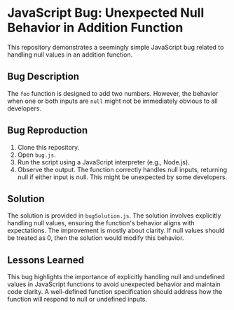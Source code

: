 # JavaScript Bug: Unexpected Null Behavior in Addition Function

This repository demonstrates a seemingly simple JavaScript bug related to handling null values in an addition function.

## Bug Description
The `foo` function is designed to add two numbers.  However, the behavior when one or both inputs are `null` might not be immediately obvious to all developers.

## Bug Reproduction
1. Clone this repository.
2. Open `bug.js`.
3. Run the script using a JavaScript interpreter (e.g., Node.js).
4. Observe the output.  The function correctly handles null inputs, returning null if either input is null. This might be unexpected by some developers.

## Solution
The solution is provided in `bugSolution.js`.  The solution involves explicitly handling null values, ensuring the function's behavior aligns with expectations.  The improvement is mostly about clarity.  If null values should be treated as 0, then the solution would modify this behavior.

## Lessons Learned
This bug highlights the importance of explicitly handling null and undefined values in JavaScript functions to avoid unexpected behavior and maintain code clarity.  A well-defined function specification should address how the function will respond to null or undefined inputs. 